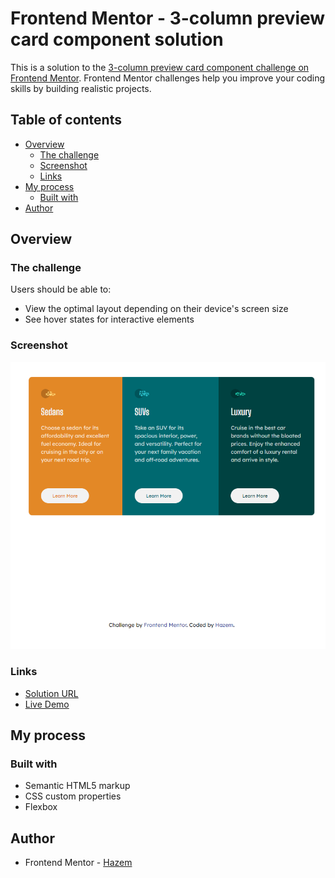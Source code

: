 # Frontend Mentor - 3-column preview card component solution

This is a solution to the [3-column preview card component challenge on Frontend Mentor](https://www.frontendmentor.io/challenges/3column-preview-card-component-pH92eAR2-). Frontend Mentor challenges help you improve your coding skills by building realistic projects. 

## Table of contents

- [Overview](#overview)
  - [The challenge](#the-challenge)
  - [Screenshot](#screenshot)
  - [Links](#links)
- [My process](#my-process)
  - [Built with](#built-with)
- [Author](#author)



## Overview

### The challenge

Users should be able to:

- View the optimal layout depending on their device's screen size
- See hover states for interactive elements

### Screenshot

![](images/Capture.PNG)



### Links

- [Solution URL](https://www.frontendmentor.io/solutions/3column-preview-card-component-jeJ-ecnbzf)
- [Live Demo](https://hazemhussein14.github.io/3-column-preview-card-component/)

## My process

### Built with

- Semantic HTML5 markup
- CSS custom properties
- Flexbox







## Author

- Frontend Mentor - [Hazem](https://www.frontendmentor.io/profile/HazemHussein14)



